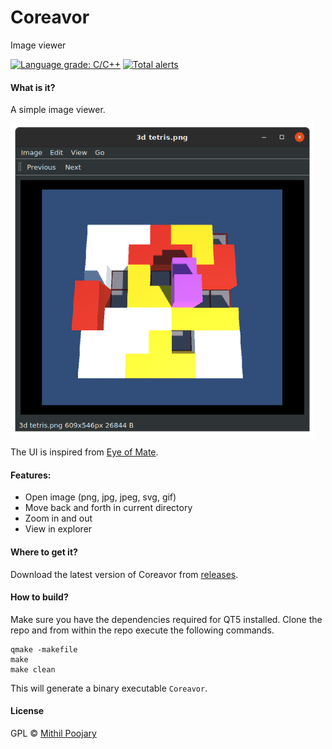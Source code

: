 # Coreavor

Image viewer

[![Language grade: C/C++](https://img.shields.io/lgtm/grade/cpp/g/Mithil467/Coreavor.svg?logo=lgtm&logoWidth=18)](https://lgtm.com/projects/g/Mithil467/Coreavor/context:cpp)
[![Total alerts](https://img.shields.io/lgtm/alerts/g/Mithil467/Coreavor.svg?logo=lgtm&logoWidth=18)](https://lgtm.com/projects/g/Mithil467/Coreavor/alerts/)

#### What is it?

A simple image viewer.

<img src="https://raw.githubusercontent.com/Mithil467/Coreavor/images/demo.png?token=AJ4FEYIYQAKZTSWB44GVVGC7EWANA" height=500px/>

The UI is inspired from [Eye of Mate](https://github.com/mate-desktop/eom).

#### Features:

- Open image (png, jpg, jpeg, svg, gif)
- Move back and forth in current directory
- Zoom in and out
- View in explorer

#### Where to get it?

Download the latest version of Coreavor from [releases](https://github.com/Mithil467/mitpick/releases/latest).

#### How to build?

Make sure you have the dependencies required for QT5 installed.
Clone the repo and from within the repo execute the following commands.

```
qmake -makefile
make
make clean
```
This will generate a binary executable `Coreavor`.

#### License

GPL © [Mithil Poojary](https://github.com/Mithil467)
